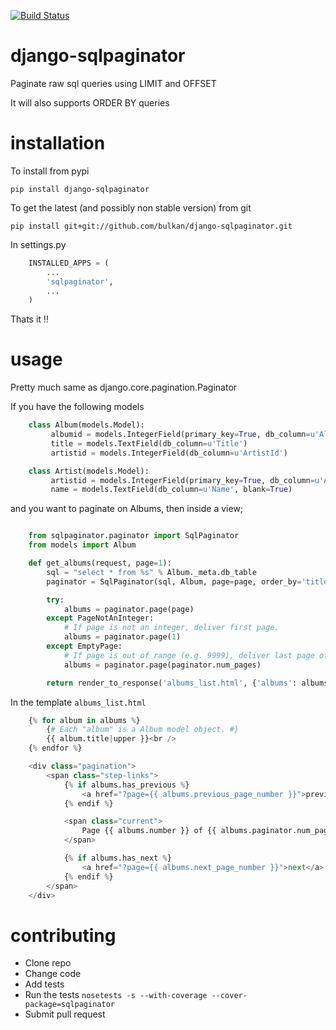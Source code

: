 [![Build Status](https://secure.travis-ci.org/bulkan/django-sqlpaginator.png?branch=master)](http://travis-ci.org/bulkan/django-sqlpaginator)

django-sqlpaginator
===================

Paginate raw sql queries using LIMIT and OFFSET

It will also supports ORDER BY queries

installation
============

To install from pypi
    
    pip install django-sqlpaginator

To get the latest (and possibly non stable version) from git

    pip install git+git://github.com/bulkan/django-sqlpaginator.git

In settings.py

```python
    INSTALLED_APPS = (
        ...
        'sqlpaginator',
        ...
    )
```

Thats it !!

usage
=====

Pretty much same as django.core.pagination.Paginator

If you have the following models

```python
    class Album(models.Model):
         albumid = models.IntegerField(primary_key=True, db_column=u'AlbumId')
         title = models.TextField(db_column=u'Title') 
         artistid = models.IntegerField(db_column=u'ArtistId')

    class Artist(models.Model):
         artistid = models.IntegerField(primary_key=True, db_column=u'ArtistId')
         name = models.TextField(db_column=u'Name', blank=True) 
```


and you want to paginate on Albums, then inside a view;

```python

    from sqlpaginator.paginator import SqlPaginator
    from models import Album

    def get_albums(request, page=1):
        sql = "select * from %s" % Album._meta.db_table
        paginator = SqlPaginator(sql, Album, page=page, order_by='title')

        try:
            albums = paginator.page(page)
        except PageNotAnInteger:
            # If page is not an integer, deliver first page.
            albums = paginator.page(1)
        except EmptyPage:
            # If page is out of range (e.g. 9999), deliver last page of results.
            albums = paginator.page(paginator.num_pages)

        return render_to_response('albums_list.html', {'albums': albums})
```

 In the template ```albums_list.html```

```python
    {% for album in albums %}
        {# Each "album" is a Album model object. #}
        {{ album.title|upper }}<br />
    {% endfor %}

    <div class="pagination">
        <span class="step-links">
            {% if albums.has_previous %}
                <a href="?page={{ albums.previous_page_number }}">previous</a>
            {% endif %}

            <span class="current">
                Page {{ albums.number }} of {{ albums.paginator.num_pages }}.
            </span>

            {% if albums.has_next %}
                <a href="?page={{ albums.next_page_number }}">next</a>
            {% endif %}
        </span>
    </div>
```

contributing
=====

* Clone repo
* Change code
* Add tests
* Run the tests
```nosetests -s --with-coverage --cover-package=sqlpaginator```
* Submit pull request
